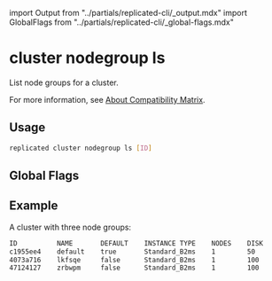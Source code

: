 import Output from "../partials/replicated-cli/_output.mdx"
import GlobalFlags from "../partials/replicated-cli/_global-flags.mdx"

# cluster nodegroup ls

List node groups for a cluster.

For more information, see [About Compatibility Matrix](/vendor/testing-about).

## Usage

```bash
replicated cluster nodegroup ls [ID]
```

## Global Flags

<GlobalFlags/>

## Example

A cluster with three node groups:

```bash
ID          NAME       DEFAULT    INSTANCE TYPE    NODES    DISK
c1955ee4    default    true       Standard_B2ms    1        50
4073a716    lkfsqe     false      Standard_B2ms    1        100
47124127    zrbwpm     false      Standard_B2ms    1        100
```

